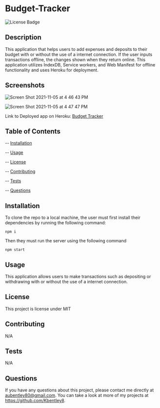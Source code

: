 # Budget-Tracker

![License Badge](https://img.shields.io/badge/license-MIT-blue)

## Description

This application that helps users to add expenses and deposits to their budget with or without the use of a internet connection. If the user inputs transactions offline, the changes shown when they return online. This application utilizes IndexDB, Service workers, and Web Manifest for offline functionality and uses Heroku for deployment.

## Screenshots


![Screen Shot 2021-11-05 at 4 46 43 PM](https://user-images.githubusercontent.com/88289885/140576467-9610e680-fed8-4dd0-a6eb-488aca623247.png)

![Screen Shot 2021-11-05 at 4 47 47 PM](https://user-images.githubusercontent.com/88289885/140576530-1c2abc7d-c7fe-41a5-9414-939d71271572.png)


Link to Deployed app on Heroku: [Budget Tracker](https://fathomless-badlands-72710.herokuapp.com/)

## Table of Contents

-- [Installation](#installation)

-- [Usage](#usage)

-- [License](#license)

-- [Contributing](#contributing)

-- [Tests](#tests)

-- [Questions](#questions)

## Installation

To clone the repo to a local machine, the user must first install their dependencies 
by running  the following command:

    npm i

Then they must run the server using the following command

    npm start

## Usage

This application  allows users to make transactions such as depositing or withdrawing with or without the use of a internet connection.

## License

This project is license under MIT

## Contributing

N/A

## Tests

N/A

## Questions

 If you have any questions about this project, please contact me directly at aubentley80@gmail.com. You can take a look at more of my projects at https://github.com/Kbentley8.